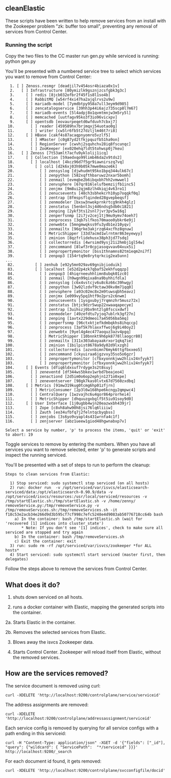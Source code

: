 ## cleanElastic

These scripts have been written to help remove services from an install with the
Zookeeper problem "zk: buffer too small", preventing any removal of services from
Control Center.

### Running the script

Copy the two files to the CC master
run gen.py while serviced is running: python gen.py

You'll be presented with a numbered service tree to select which services you want
to remove from Control Center:

```
  1. [ ] Zenoss.resmgr [deadjil7v454osr4biaza0x1v]
  2.   [ ] Infrastructure [80ymizlk9gsznjzcsfgbk3g3c]
  3.     [ ] redis [8jcb032ofbr2f45f1s8l1so4b]
  4.     [ ] RabbitMQ [w54rf4xi47ha2ajqlrvs2u9w]
  5.     [ ] mariadb-model [7ymdbtpy958a7ull3eym9d985]
  6.     [ ] zencatalogservice [39hh3p44i6ajz735scp8l7m67]
  7.     [ ] mariadb-events [5l4adpj8o1qvmtmnjw3m5ry5l]
  8.     [ ] memcached [uutfagv95ko3f3io96vicxpv]
  9.     [ ] opentsdb [eovaurpeqetd6wfduvh7cbxj7]
 10.       [ ] reader [459589hx7brjmqxj54uotao0g]
 11.       [ ] writer [cw5lr6fb5t27dzljlm46t7ri8]
 12.     [ ] HBase [cakf4s87acaqpnyomro5vzlf5]
 13.       [ ] HMaster [c0g87yd2tfkjpquzfb51ha9on]
 14.       [ ] RegionServer [cwvhj2squhchv28iq8fscunqc]
 15.       [ ] ZooKeeper [ex020ehq7ldt5tohwsp0j7keu]
 16.   [ ] Zenoss [7t53amlt7acfu9yklolij1icq]
 17.     [ ] Collection [59aedxqo99limb46da2x9tds2]
 18.       [ ] localhost [4kcz96d7f5gr9iawnirszq7vq]
 19.         [ ] col1 [d2k6xj03h9b05k7mwe0maze6k]
 20.           [ ] zensyslog [djwhudmt95ko1bpq344ulk67c]
 21.           [ ] zenpython [582xqfthbaruwz2nxar5bomh]
 22.           [ ] zenmail [evmqbe2b6ibqxbh7hh2vmwwel]
 23.           [ ] zenvsphere [67qr816lelufbemzijfb1inc5]
 24.           [ ] zenjmx [9m8ui2qjm8zlh4kiqj4v63ro1]
 25.           [ ] zenucsevents [48ch3sbhekcrh10yp7oqqkf0q]
 26.           [ ] zentrap [8fmspsflqinded28gvepbeqsf]
 27.           [ ] zenmodeler [bxsw3nwokprnkrtcg9nkh4glz]
 28.           [ ] zenstatus [5enbnl3sj4d6ndsg5db0c1821]
 29.           [ ] zenping [2ykf3ts12snl7jvr3pv5w16q]
 30.           [ ] zenperfsnmp [2i7jv2cej1tj9mu9ymv74oeh7]
 31.           [ ] zenprocess [3qb7slfkos70maoo0ybkr6e9j]
 32.           [ ] zenwebtx [5mngmwqkss9fu3ydb1ez10yqv]
 33.           [ ] zenmailtx [96qrke3akjrzq64xcfhz8qnuw]
 34.           [ ] MetricShipper [33d7acmd1wlrntmr863eyewyy]
 35.           [ ] zminion [8qzfrlidehusx38ph3jd77sdq]
 36.           [ ] collectorredis [4wrsimd9ysj21i2hmbj1gl54w]
 37.           [ ] zencommand [8lwf3r0cpjasoqvvav04xux5i]
 38.           [ ] zenpropertymonitor [bss1thnamns82tm1eqm2ni7f]
 39.           [ ] zenpop3 [154rtq9e8rytqrkcig2ea5unn]
...
 82.         [ ] zenhub [e92y5mn929av69gnibjioduik]
 83.         [ ] localhost [e52d2p4zk7qbaf52ekhfuqqzp]
 84.           [ ] zenpop3 [4hiqrneeuhhlimn8ubqk01zc0]
 85.           [ ] zenmail [h9wgn99qixa8na9byhhifdla]
 86.           [ ] zensyslog [c6x4vstcjv6u8c6z66c39hwgy]
 87.           [ ] zenpython [3w92lzdvf9ctaw30kv8m71qq0]
 88.           [ ] zenvsphere [a93c02mc8x2m9tuwsqbh5eavz]
 89.           [ ] zenjmx [e099vy5pq1htf9o2prs2c6nwm]
 90.           [ ] zenucsevents [1ysgxubyj7rqmnzhr5musz72x]
 91.           [ ] zenstatus [btjc9dzr5wup22xwaaqapecye]
 92.           [ ] zentrap [3uihszj0bx9nt2lg8fscsxdwf]
 93.           [ ] zenmodeler [49zefdtu7yjoq7ublrk3gf27n]
 94.           [ ] zenping [1avtx229dmeoi7a45056ba5mq]
 95.           [ ] zenperfsnmp [96ctxktjefkdmbqkhs8ihqccp]
 96.           [ ] zenprocess [3af5k7hlaxxffwoj6g9i40oy2]
 97.           [ ] zenwebtx [9yel4g4ec477aoquz3azv4pgq]
 98.           [ ] MetricShipper [10bnnkt9h6pk8778llaogcr80]
 99.           [ ] zenmailtx [311x303abayaakrxor1qkq7ie]
100.           [ ] zminion [1bilpist8678a9dy02d9lxzgh]
101.           [ ] collectorredis [azvnbimn76myk6ttgfbxxeo5]
102.           [ ] zencommand [ckyuiraa6jgzvxy35so5o6gzr]
103.           [ ] zenpropertymonitor [cfbxyonnkjww2hliv24nfyyk7]
103.           [ ] zenpropertymonitor [cfbxyonnkjww2hliv24nfyyk7]
104.     [ ] Events [dfiq6ldxsuf7rdyge3s2t8suy]
105.       [ ] zeneventd [df344ws5bkev1wrbd7beajeo4]
106.       [ ] zenactiond [2d5im0o6op2ephjn1271o0xpe]
107.       [ ] zeneventserver [98gk7kas0lvtx67d7560zxdbq]
108.     [ ] Metrics [91mw319kug0tcmg6hp01zfjrn]
109.       [ ] MetricConsumer [2p3l6w168hpe6kcngy2qmpwc4]
110.       [ ] CentralQuery [1wzvajhc6u4qor864prorhei4]
111.       [ ] MetricShipper [dhquuzgxbglf5t5iu91soy9d0]
112.     [ ] User Interface [1j0ugbb4wjn20eazwxbh439jr]
113.       [ ] Zope [c8vh8ahw90h8jsi76lq6liiiw]
114.       [ ] Zauth [eo34ufbfq7j2felntqcbyqbss]
115.       [ ] zenjobs [3s6yo9vyapl4s431wrnfa4c1f]
116.       [ ] zenjserver [abz1ueew1giod48hgwnabxp7v]

Select a service by number, 'p' to process the items, 'quit' or 'exit' to abort: 19
```

Toggle services to remove by entering the numbers.  When you have all services you want to remove
selected, enter 'p' to generate scripts and inspect the running serviced.

You'll be presented with a set of steps to run to perform the cleanup:
```
Steps to clean services from Elastic:

  1) Stop serviced: sudo systemctl stop serviced (on all hosts)
  2) run: docker run  -v /opt/serviced/var/isvcs/elasticsearch-serviced/data:/opt/elasticsearch-0.90.9/data -v /opt/serviced/isvcs/resources:/usr/local/serviced/resources -v /tmp/startElastic.sh:/tmp/startElastic.sh -v /home/zenny/
removeService.py:/tmp/removeService.py -v /tmp/removeServices.sh:/tmp/removeServices.sh -it f18c53e2acb34e266d9d3b595cf7cf998c7efc5248e4d9083ab50776718cc64b bash
    a) In the container: bash /tmp/startElastic.sh (wait for 'recovered [1] indices into cluster_state')
       * Note: If you don't see '[1] indices', check to make sure all serviced are stopped and try again
    b) In the container: bash /tmp/removeServices.sh
    c) Exit the container: exit
  3) run: sudo rm -rf /opt/serviced/var/isvcs/zookeeper *for ALL hosts*
  4) Start serviced: sudo systemctl start serviced (master first, then delegates)
```

Follow the steps above to remove the services from Control Center.

## What does it do?

1. shuts down serviced on all hosts.

2. runs a docker container with Elastic, mapping the generated scripts into the container.

2a. Starts Elastic in the container.

2b. Removes the selected services from Elastic.

3. Blows away the isvcs Zookeeper data.

4. Starts Control Center.  Zookeeper will reload itself from Elastic, without the removed services.

## How are the services removed?

The service document is removed using curl:

```curl -XDELETE 'http://localhost:9200/controlplane/service/serviceid'```

The address assignments are removed:

```curl -XDELETE 'http://localhost:9200/controlplane/addressassignment/serviceid'```

Each service config is removed by querying for all service configs with a path ending in this serviceid:

```curl -H "Content-Type: application/json" -XGET -d '{"fields": ["_id"], "query": {"wildcard": { "ServicePath":  "*/serviceid" }}}' http://localhost:9200/_search```

For each document id found, it gets removed:

```curl -XDELETE 'http://localhost:9200/controlplane/svcconfigfile/docid'```
